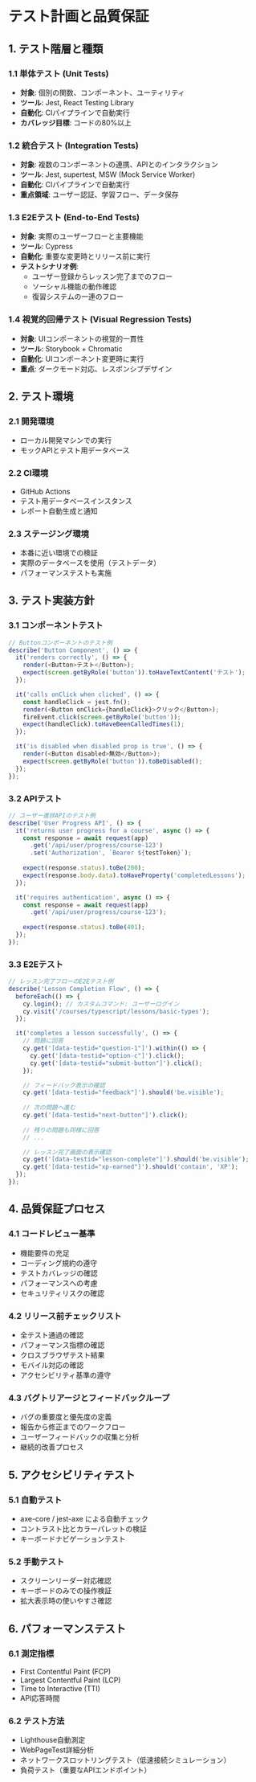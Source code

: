 # テスト計画と品質保証

## 1. テスト階層と種類

### 1.1 単体テスト (Unit Tests)
- **対象**: 個別の関数、コンポーネント、ユーティリティ
- **ツール**: Jest, React Testing Library
- **自動化**: CIパイプラインで自動実行
- **カバレッジ目標**: コードの80%以上

### 1.2 統合テスト (Integration Tests)
- **対象**: 複数のコンポーネントの連携、APIとのインタラクション
- **ツール**: Jest, supertest, MSW (Mock Service Worker)
- **自動化**: CIパイプラインで自動実行
- **重点領域**: ユーザー認証、学習フロー、データ保存

### 1.3 E2Eテスト (End-to-End Tests)
- **対象**: 実際のユーザーフローと主要機能
- **ツール**: Cypress
- **自動化**: 重要な変更時とリリース前に実行
- **テストシナリオ例**:
  - ユーザー登録からレッスン完了までのフロー
  - ソーシャル機能の動作確認
  - 復習システムの一連のフロー

### 1.4 視覚的回帰テスト (Visual Regression Tests)
- **対象**: UIコンポーネントの視覚的一貫性
- **ツール**: Storybook + Chromatic
- **自動化**: UIコンポーネント変更時に実行
- **重点**: ダークモード対応、レスポンシブデザイン

## 2. テスト環境

### 2.1 開発環境
- ローカル開発マシンでの実行
- モックAPIとテスト用データベース

### 2.2 CI環境
- GitHub Actions
- テスト用データベースインスタンス
- レポート自動生成と通知

### 2.3 ステージング環境
- 本番に近い環境での検証
- 実際のデータベースを使用（テストデータ）
- パフォーマンステストも実施

## 3. テスト実装方針

### 3.1 コンポーネントテスト
```typescript
// Buttonコンポーネントのテスト例
describe('Button Component', () => {
  it('renders correctly', () => {
    render(<Button>テスト</Button>);
    expect(screen.getByRole('button')).toHaveTextContent('テスト');
  });

  it('calls onClick when clicked', () => {
    const handleClick = jest.fn();
    render(<Button onClick={handleClick}>クリック</Button>);
    fireEvent.click(screen.getByRole('button'));
    expect(handleClick).toHaveBeenCalledTimes(1);
  });

  it('is disabled when disabled prop is true', () => {
    render(<Button disabled>無効</Button>);
    expect(screen.getByRole('button')).toBeDisabled();
  });
});
```

### 3.2 APIテスト
```typescript
// ユーザー進捗APIのテスト例
describe('User Progress API', () => {
  it('returns user progress for a course', async () => {
    const response = await request(app)
      .get('/api/user/progress/course-123')
      .set('Authorization', `Bearer ${testToken}`);
    
    expect(response.status).toBe(200);
    expect(response.body.data).toHaveProperty('completedLessons');
  });

  it('requires authentication', async () => {
    const response = await request(app)
      .get('/api/user/progress/course-123');
    
    expect(response.status).toBe(401);
  });
});
```

### 3.3 E2Eテスト
```typescript
// レッスン完了フローのE2Eテスト例
describe('Lesson Completion Flow', () => {
  beforeEach(() => {
    cy.login(); // カスタムコマンド: ユーザーログイン
    cy.visit('/courses/typescript/lessons/basic-types');
  });

  it('completes a lesson successfully', () => {
    // 問題に回答
    cy.get('[data-testid="question-1"]').within(() => {
      cy.get('[data-testid="option-c"]').click();
      cy.get('[data-testid="submit-button"]').click();
    });

    // フィードバック表示の確認
    cy.get('[data-testid="feedback"]').should('be.visible');
    
    // 次の問題へ進む
    cy.get('[data-testid="next-button"]').click();
    
    // 残りの問題も同様に回答
    // ...

    // レッスン完了画面の表示確認
    cy.get('[data-testid="lesson-complete"]').should('be.visible');
    cy.get('[data-testid="xp-earned"]').should('contain', 'XP');
  });
});
```

## 4. 品質保証プロセス

### 4.1 コードレビュー基準
- 機能要件の充足
- コーディング規約の遵守
- テストカバレッジの確認
- パフォーマンスへの考慮
- セキュリティリスクの確認

### 4.2 リリース前チェックリスト
- 全テスト通過の確認
- パフォーマンス指標の確認
- クロスブラウザテスト結果
- モバイル対応の確認
- アクセシビリティ基準の遵守

### 4.3 バグトリアージとフィードバックループ
- バグの重要度と優先度の定義
- 報告から修正までのワークフロー
- ユーザーフィードバックの収集と分析
- 継続的改善プロセス

## 5. アクセシビリティテスト

### 5.1 自動テスト
- axe-core / jest-axe による自動チェック
- コントラスト比とカラーパレットの検証
- キーボードナビゲーションテスト

### 5.2 手動テスト
- スクリーンリーダー対応確認
- キーボードのみでの操作検証
- 拡大表示時の使いやすさ確認

## 6. パフォーマンステスト

### 6.1 測定指標
- First Contentful Paint (FCP)
- Largest Contentful Paint (LCP)
- Time to Interactive (TTI)
- API応答時間

### 6.2 テスト方法
- Lighthouse自動測定
- WebPageTest詳細分析
- ネットワークスロットリングテスト（低速接続シミュレーション）
- 負荷テスト（重要なAPIエンドポイント）
